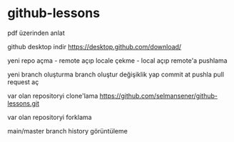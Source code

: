 # github-lessons

pdf üzerinden anlat

github desktop indir
    https://desktop.github.com/download/

yeni repo açma
    - remote açıp locale çekme
    - local açıp remote'a pushlama

yeni branch oluşturma
    branch oluştur
    değişiklik yap
    commit at
    pushla
    pull request aç

var olan repositoryi clone'lama
    https://github.com/selmansener/github-lessons.git

var olan repositoryi forklama

main/master branch history görüntüleme